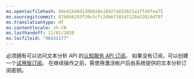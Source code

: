 ```yaml
---
ms.openlocfilehash: 9ded1b48d1ddb650e18927a833821a1ffddfea75
ms.sourcegitcommit: 87b6bb293f39c5cfc2db6f38547220a13816d78f
ms.translationtype: HT
ms.contentlocale: zh-CN
ms.lasthandoff: 12/01/2020
ms.locfileid: "96431177"
---
```

必须拥有可以访问文本分析 API 的[认知服务 API 订阅](/cognitive-services/cognitive-services-apis-create-account)。 如果没有订阅，可以创建一个[试用版订阅](https://www.microsoft.com/china/azure/index.html?fromtype=cn)。 在继续操作之前，需使用激活帐户后由系统提供的文本分析订阅密钥。


